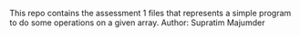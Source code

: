 This repo contains the assessment 1 files that represents a simple program to do some operations on a given array.
Author: Supratim Majumder
